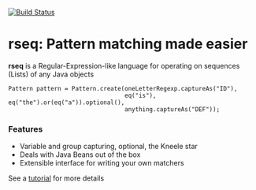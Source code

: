 [![Build Status](https://travis-ci.org/alexeygrigorev/rseq.svg)](https://travis-ci.org/alexeygrigorev/rseq)

# **rseq**: Pattern matching made easier 

**rseq** is a Regular-Expression-like language for operating on sequences (Lists) of any Java objects

    Pattern pattern = Pattern.create(oneLetterRegexp.captureAs("ID"),
                                     eq("is"), eq("the").or(eq("a")).optional(), 
                                     anything.captureAs("DEF"));

### Features 

- Variable and group capturing, optional, the Kneele star
- Deals with Java Beans out of the box
- Extensible interface for writing your own matchers

See a [tutorial](https://github.com/alexeygrigorev/rseq/wiki/Tutorial) for more details

